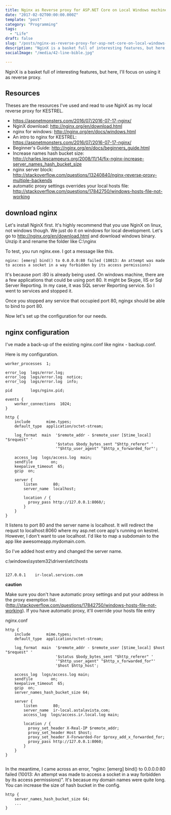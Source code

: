 ```yaml
---
title: Nginx as Reverse proxy for ASP.NET Core on Local Windows machine
date: "2017-02-02T00:00:00.000Z"
template: "post"
category: "Programming"
tags: 
  - "Life"
draft: false
slug: "/posts/nginx-as-reverse-proxy-for-asp-net-core-on-local-windows-machine/"
description: "NginX is a basket full of interesting features, but here, I'll focus on using it as reverse proxy."
socialImage: "/media/42-line-bible.jpg"

---
```


NginX is a basket full of interesting features, but here, I'll focus on using it as reverse proxy.

## Resources

Theses are the resources I've used and read to use NginX as my local reverse proxy for KESTREL.

* https://aspnetmonsters.com/2016/07/2016-07-17-nginx/
* NginX download: http://nginx.org/en/download.html
* nginx for windows: http://nginx.org/en/docs/windows.html
* An intro to nginx for KESTREL: https://aspnetmonsters.com/2016/07/2016-07-17-nginx/
* Beginner's Guide: http://nginx.org/en/docs/beginners_guide.html
* Increase names hash bucket size: http://charles.lescampeurs.org/2008/11/14/fix-nginx-increase-server_names_hash_bucket_size
* nginx server block: http://stackoverflow.com/questions/13240840/nginx-reverse-proxy-multiple-backends
* automatic proxy settings overrides your local hosts file: http://stackoverflow.com/questions/17842750/windows-hosts-file-not-working

## download nginx

Let's install NginX first. It's highly recommend that you use NginX on linux, not windows though. We just do it on windows for local development. Let's go to http://nginx.org/en/download.html and download windows binary. Unzip it and rename the folder like C:\nginx

To test, you run nginx.exe. I got a message like this.

```
nginx: [emerg] bind() to 0.0.0.0:80 failed (10013: An attempt was made to access a socket in a way forbidden by its access permissions)
```

It's because port :80 is already being used. On windows machine, there are a few applications that could be using port 80. It might be Skype, IIS or Sql Server Reporting. In my case, it was SQL server Reporting service. So I went to services and stopped it.

Once you stopped any service that occupied port 80, ngingx should be able to bind to port 80.

Now let's set up the configuration for our needs.

## nginx configuration

I've made a back-up of the existing nginx.conf like nginx - backup.conf.

Here is my configuration.

```
worker_processes  1;

error_log  logs/error.log;
error_log  logs/error.log  notice;
error_log  logs/error.log  info;

pid        logs/nginx.pid;

events {
    worker_connections  1024;
}

http {
    include       mime.types;
    default_type  application/octet-stream;

    log_format  main  '$remote_addr - $remote_user [$time_local] "$request" '
                      '$status $body_bytes_sent "$http_referer" '
                      '"$http_user_agent" "$http_x_forwarded_for"';

    access_log  logs/access.log  main;
    sendfile        on;
    keepalive_timeout  65;
    gzip  on;

    server {
        listen       80;
        server_name  localhost;

        location / {
          proxy_pass http://127.0.0.1:8060/;
        }
    }
}
```

It listens to port 80 and the server name is localhost. It will redirect the requst to localhost:8060 where my asp.net core app's running on kestrel. However, I don't want to use localhost. I'd like to map a subdomain to the app like awesomeapp.mydomain.com.

So I've added host entry and changed the server name.

c:\windows\system32\drivers\etc\hosts

```

127.0.0.1    ir-local.services.com
```

**caution**

Make sure you don't have automatic proxy settings and put your address in the proxy exemption list. (http://stackoverflow.com/questions/17842750/windows-hosts-file-not-working). If you have automatic proxy, it'll override your hosts file entry


nginx.conf

```
http {
    include       mime.types;
    default_type  application/octet-stream;

    log_format  main  '$remote_addr - $remote_user [$time_local] $host "$request" '
                      '$status $body_bytes_sent "$http_referer" '
                      '"$http_user_agent" "$http_x_forwarded_for"'
                      '$host $http_host';

    access_log  logs/access.log main;
    sendfile        on;
    keepalive_timeout  65;
    gzip  on;
    server_names_hash_bucket_size 64;

    server {
        listen       80;
        server_name  ir-local.astalavista.com;
        access_log  logs/access.ir.local.log main;

        location / {
          proxy_set_header X-Real-IP $remote_addr;
          proxy_set_header Host $host;
          proxy_set_header X-Forwarded-For $proxy_add_x_forwarded_for;
          proxy_pass http://127.0.0.1:8060;
        }
    }
}


```

In the meantime, I came across an error, "nginx: [emerg] bind() to 0.0.0.0:80 failed (10013: An attempt was made to access a socket in a way forbidden by its access permissions)". It's becasue my domain names were quite long. You can increase the size of hash bucket in the config.

```
http {
    server_names_hash_bucket_size 64;
    ...
}
```
